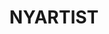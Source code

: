 ---
ee_id_thing: '4496'
site: '1'
type: '2'
inv_num: 2020-035
add_credit:
url: 2020-035-nyartist
title: NYARTIST
year: '2020'
display_year: '2020'
medium: Cassette tape.
dims:
pitch: Benefit limited edition cassette tape done for Issue Project Room.
ps: NYARTIST is documentation of a project by Cory Arcangel which was exhibited and
  commissioned by Sharjah Art Foundation, for the Sharjah Biennial 14, 2019 curated
  by Omar Kholeif. For the project Arcangel composed an algorithmic score for pipe
  organ - located at nyartist.coryarcangel.com - and an iteration of this score was
  recorded by organist Hampus Lindwall. This resulting track was then dropped into
  the mix at the Radisson Blu Resort Sharjah gym for the duration of the Sharjah Biennial
  14.
live_url: https://issueprojectroom.org/
youtube:
related_code:
imgs: nyartist-2020-035-db-ih--UHyo.jpg
subheading:
download:
commission:
related: "[4476] [2018-134] 2018-134 NYARTIST"
layout: things-i-made
---